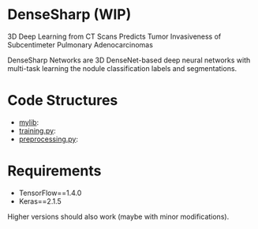 # DenseSharp (WIP)
3D Deep Learning from CT Scans Predicts Tumor Invasiveness of Subcentimeter Pulmonary Adenocarcinomas

DenseSharp Networks are 3D DenseNet-based deep neural networks with multi-task learning the nodule classification labels and segmentations. 

# Code Structures
* [mylib](mylib/):
* [training.py](training.py):
* [preprocessing.py](preprocessing.py):

# Requirements
* TensorFlow==1.4.0
* Keras==2.1.5

Higher versions should also work (maybe with minor modifications).
